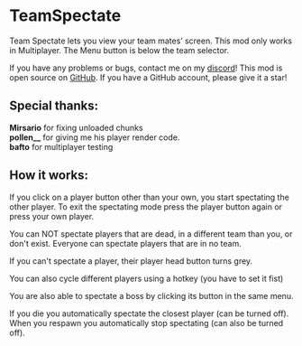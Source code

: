 # TeamSpectate
Team Spectate lets you view your team mates’ screen.
This mod only works in Multiplayer. The Menu button is below the team selector.

If you have any problems or bugs, contact me on my <a href="https://discord.gg/NX4DVzz2v6">discord</a>!
This mod is open source on <a href="https://github.com/NotLe0n/BetterZoom">GitHub</a>. If you have a GitHub account, please give it a star!

## Special thanks:
<b>Mirsario</b> for fixing unloaded chunks<br>
<b>pollen__</b> for giving me his player render code.<br>
<b>bafto</b> for multiplayer testing<br>

## How it works:

If you click on a player button other than your own, you start spectating the other player.
To exit the spectating mode press the player button again or press your own player.

You can NOT spectate players that are dead, in a different team than you, or don't exist.
Everyone can spectate players that are in no team.

If you can't spectate a player, their player head button turns grey.

You can also cycle different players using a hotkey (you have to set it fist)

You are also able to spectate a boss by clicking its button in the same menu.

If you die you automatically spectate the closest player (can be turned off).
When you respawn you automatically stop spectating (can also be turned off).